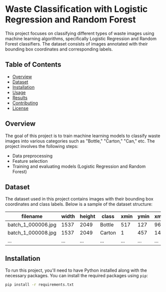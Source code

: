 # Waste Classification with Logistic Regression and Random Forest

This project focuses on classifying different types of waste images using machine learning algorithms, specifically Logistic Regression and Random Forest classifiers. The dataset consists of images annotated with their bounding box coordinates and corresponding labels.

## Table of Contents
- [Overview](#overview)
- [Dataset](#dataset)
- [Installation](#installation)
- [Usage](#usage)
- [Results](#results)
- [Contributing](#contributing)
- [License](#license)

## Overview
The goal of this project is to train machine learning models to classify waste images into various categories such as "Bottle," "Carton," "Can," etc. The project involves the following steps:
- Data preprocessing
- Feature selection
- Training and evaluating models (Logistic Regression and Random Forest)

## Dataset
The dataset used in this project contains images with their bounding box coordinates and class labels. Below is a sample of the dataset structure:

| filename          | width | height | class      | xmin | ymin | xmax | ymax |
|-------------------|-------|--------|------------|------|------|------|------|
| batch_1_000006.jpg | 1537  | 2049   | Bottle     | 517  | 127  | 964  | 1449 |
| batch_1_000008.jpg | 1537  | 2049   | Carton     | 1    | 457  | 1430 | 1976 |
| ...               | ...   | ...    | ...        | ...  | ...  | ...  | ...  |

## Installation
To run this project, you'll need to have Python installed along with the necessary packages. You can install the required packages using `pip`:

```bash
pip install -r requirements.txt
